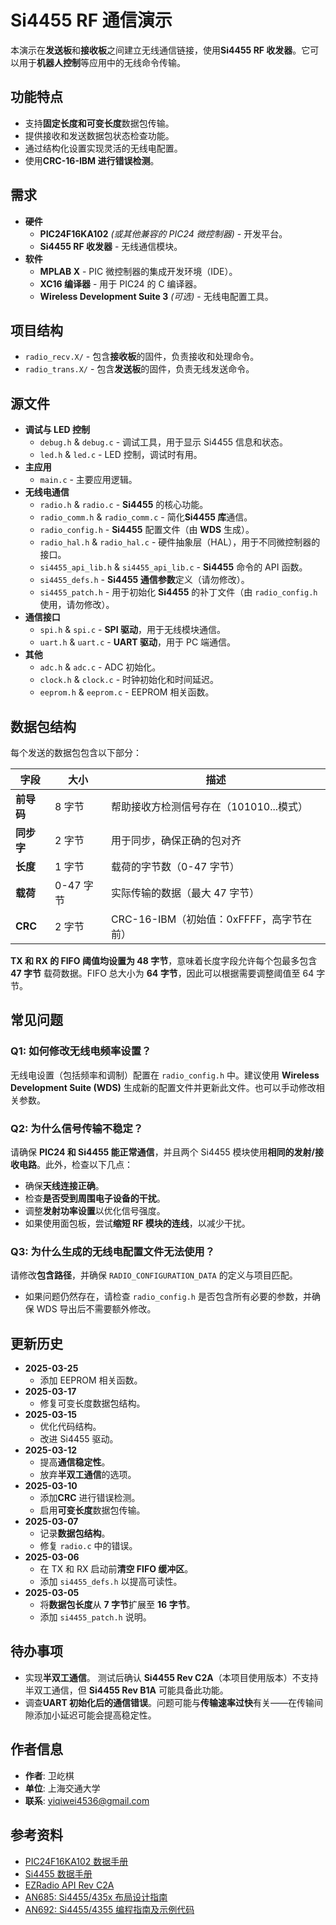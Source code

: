 # Si4455 RF 通信演示

  本演示在**发送板**和**接收板**之间建立无线通信链接，使用**Si4455 RF 收发器**。它可以用于**机器人控制**等应用中的无线命令传输。

  ## 功能特点

  - 支持**固定长度和可变长度**数据包传输。
  - 提供接收和发送数据包状态检查功能。
  - 通过结构化设置实现灵活的无线电配置。
  - 使用**CRC-16-IBM 进行错误检测**。

  ## 需求

  - **硬件**
    - **PIC24F16KA102** *(或其他兼容的 PIC24 微控制器)* - 开发平台。
    - **Si4455 RF 收发器** - 无线通信模块。
  - **软件**
    - **MPLAB X** - PIC 微控制器的集成开发环境（IDE）。
    - **XC16 编译器** - 用于 PIC24 的 C 编译器。
    - **Wireless Development Suite 3** *(可选)* - 无线电配置工具。

  ## 项目结构

  - `radio_recv.X/` - 包含**接收板**的固件，负责接收和处理命令。
  - `radio_trans.X/` - 包含**发送板**的固件，负责无线发送命令。

  ## 源文件

  - **调试与 LED 控制**
    - `debug.h` & `debug.c` - 调试工具，用于显示 Si4455 信息和状态。
    - `led.h` & `led.c` - LED 控制，调试时有用。
  - **主应用**
    - `main.c` - 主要应用逻辑。
  - **无线电通信**
    - `radio.h` & `radio.c` - **Si4455** 的核心功能。
    - `radio_comm.h` & `radio_comm.c` - 简化**Si4455 库**通信。
    - `radio_config.h` - **Si4455** 配置文件（由 **WDS** 生成）。
    - `radio_hal.h` & `radio_hal.c` - 硬件抽象层（HAL），用于不同微控制器的接口。
    - `si4455_api_lib.h` & `si4455_api_lib.c` - **Si4455** 命令的 API 函数。
    - `si4455_defs.h` - **Si4455 通信参数**定义（请勿修改）。
    - `si4455_patch.h` - 用于初始化 **Si4455** 的补丁文件（由 `radio_config.h` 使用，请勿修改）。
  - **通信接口**
    - `spi.h` & `spi.c` - **SPI 驱动**，用于无线模块通信。
    - `uart.h` & `uart.c` - **UART 驱动**，用于 PC 端通信。
  - **其他**
    - `adc.h` & `adc.c` - ADC 初始化。
    - `clock.h` & `clock.c` - 时钟初始化和时间延迟。
    - `eeprom.h` & `eeprom.c` - EEPROM 相关函数。

  ## 数据包结构

  每个发送的数据包包含以下部分：

  | 字段       | 大小      | 描述                                     |
  | ---------- | --------- | ---------------------------------------- |
  | **前导码** | 8 字节    | 帮助接收方检测信号存在（101010...模式）  |
  | **同步字** | 2 字节    | 用于同步，确保正确的包对齐               |
  | **长度**   | 1 字节    | 载荷的字节数（0-47 字节）                |
  | **载荷**   | 0-47 字节 | 实际传输的数据（最大 47 字节）           |
  | **CRC**    | 2 字节    | CRC-16-IBM（初始值：0xFFFF，高字节在前） |

  **TX 和 RX 的 FIFO 阈值均设置为 48 字节**，意味着长度字段允许每个包最多包含 **47 字节** 载荷数据。FIFO 总大小为 **64 字节**，因此可以根据需要调整阈值至 64 字节。

  ## 常见问题

  ### **Q1: 如何修改无线电频率设置？**

  无线电设置（包括频率和调制）配置在 `radio_config.h` 中。建议使用 **Wireless Development Suite (WDS)** 生成新的配置文件并更新此文件。也可以手动修改相关参数。

  ### **Q2: 为什么信号传输不稳定？**

  请确保 **PIC24 和 Si4455 能正常通信**，并且两个 Si4455 模块使用**相同的发射/接收电路**。此外，检查以下几点：

  - 确保**天线连接正确**。
  - 检查**是否受到周围电子设备的干扰**。
  - 调整**发射功率设置**以优化信号强度。
  - 如果使用面包板，尝试**缩短 RF 模块的连线**，以减少干扰。

  ### **Q3: 为什么生成的无线电配置文件无法使用？**

  请修改**包含路径**，并确保 `RADIO_CONFIGURATION_DATA` 的定义与项目匹配。

  - 如果问题仍然存在，请检查 `radio_config.h` 是否包含所有必要的参数，并确保 WDS 导出后不需要额外修改。

  ## 更新历史

  - **2025-03-25**
    - 添加 EEPROM 相关函数。
  - **2025-03-17**
    - 修复可变长度数据包结构。
  - **2025-03-15**
    - 优化代码结构。
    - 改进 Si4455 驱动。
  - **2025-03-12**
    - 提高**通信稳定性**。
    - 放弃**半双工通信**的选项。
  - **2025-03-10**
    - 添加**CRC** 进行错误检测。
    - 启用**可变长度**数据包传输。
  - **2025-03-07**
    - 记录**数据包结构**。
    - 修复 `radio.c` 中的错误。
  - **2025-03-06**
    - 在 TX 和 RX 启动前**清空 FIFO 缓冲区**。
    - 添加 `si4455_defs.h` 以提高可读性。
  - **2025-03-05**
    - 将**数据包长度**从 **7 字节**扩展至 **16 字节**。
    - 添加 `si4455_patch.h` 说明。

  ## 待办事项

  - 实现**半双工通信**。 测试后确认 **Si4455 Rev C2A**（本项目使用版本）不支持半双工通信，但 **Si4455 Rev B1A** 可能具备此功能。
  - 调查**UART 初始化后的通信错误**。问题可能与**传输速率过快**有关——在传输间隙添加小延迟可能会提高稳定性。

  ## 作者信息

  - **作者**: 卫屹棋
  - **单位**: 上海交通大学
  - **联系**: yiqiwei4536@gmail.com

  ## 参考资料

  - [PIC24F16KA102 数据手册](https://ww1.microchip.com/downloads/en/DeviceDoc/39927c.pdf)
  - [Si4455 数据手册](https://www.silabs.com/documents/public/data-sheets/Si4455.pdf)
  - [EZRadio API Rev C2A](https://www.silabs.com/documents/public/application-notes/EZRadio_REVC2_API.zip)
  - [AN685: Si4455/435x 布局设计指南](https://www.silabs.com/documents/public/application-notes/AN685.pdf)
  - [AN692: Si4455/4355 编程指南及示例代码](https://www.silabs.com/documents/public/application-notes/AN692.pdf)